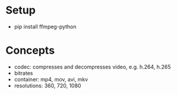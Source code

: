 # Setup
- pip install ffmpeg-python

# Concepts
- codec: compresses and decompresses video, e.g. h.264, h.265
- bitrates
- container: mp4, mov, avi, mkv
- resolutions: 360, 720, 1080